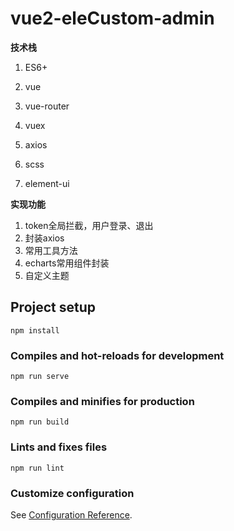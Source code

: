 # vue2-eleCustom-admin

**技术栈**

1. ES6+

2. vue 

3. vue-router

4. vuex

5. axios

6. scss

7. element-ui

   

**实现功能**

1. token全局拦截，用户登录、退出
2. 封装axios
3. 常用工具方法
4. echarts常用组件封装
5. 自定义主题

## Project setup
```
npm install
```

### Compiles and hot-reloads for development
```
npm run serve
```

### Compiles and minifies for production
```
npm run build
```

### Lints and fixes files
```
npm run lint
```

### Customize configuration
See [Configuration Reference](https://cli.vuejs.org/config/).

